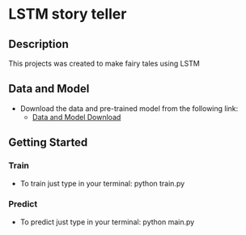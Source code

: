 # LSTM story teller

## Description

This projects was created to make fairy tales using LSTM

## Data and Model

- Download the data and pre-trained model from the following link:
  - [Data and Model Download](#https://tulodz-my.sharepoint.com/:u:/g/personal/222714_edu_p_lodz_pl/EW7KnXzubB5JvmD7wGiGjRUBMFN2420exnnWqiOr17O4Cg?e=Le8FkM)

## Getting Started

### Train

- To train just type in your terminal: python train.py

### Predict

- To predict just type in your terminal: python main.py
